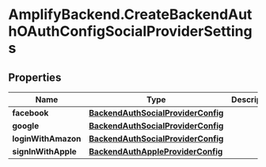 # AmplifyBackend.CreateBackendAuthOAuthConfigSocialProviderSettings

## Properties

Name | Type | Description | Notes
------------ | ------------- | ------------- | -------------
**facebook** | [**BackendAuthSocialProviderConfig**](BackendAuthSocialProviderConfig.md) |  | [optional] 
**google** | [**BackendAuthSocialProviderConfig**](BackendAuthSocialProviderConfig.md) |  | [optional] 
**loginWithAmazon** | [**BackendAuthSocialProviderConfig**](BackendAuthSocialProviderConfig.md) |  | [optional] 
**signInWithApple** | [**BackendAuthAppleProviderConfig**](BackendAuthAppleProviderConfig.md) |  | [optional] 


